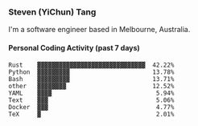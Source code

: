 ### Steven (YiChun) Tang

I'm a software engineer based in Melbourne, Australia.

#### Personal Coding Activity (past 7 days)
```
Rust    ▓▓▓▓▓▓▓▓▓▓▓▓▓▓▓▓▓▓▓▓▓▓▓▓▓▓▓▓▓▓  42.22%
Python  ▓▓▓▓▓▓▓▓▓                       13.78%
Bash    ▓▓▓▓▓▓▓▓▓                       13.71%
other   ▓▓▓▓▓▓▓▓                        12.52%
YAML    ▓▓▓▓                             5.94%
Text    ▓▓▓                              5.06%
Docker  ▓▓▓                              4.77%
TeX     ▓                                2.01%
```
